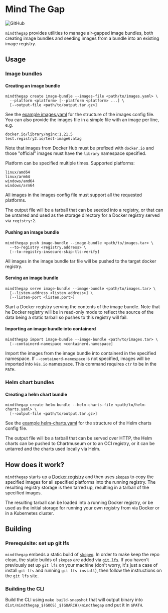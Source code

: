 <!--
 Copyright 2021 D2iQ, Inc. All rights reserved.
 SPDX-License-Identifier: Apache-2.0
-->

# Mind The Gap

![GitHub](https://img.shields.io/github/license/mesosphere/mindthegap?style=flat-square)

`mindthegap` provides utilities to manage air-gapped image bundles, both
creating image bundles and seeding images from a bundle into an existing
image registry.

## Usage

### Image bundles

#### Creating an image bundle

```shell
mindthegap create image-bundle --images-file <path/to/images.yaml> \
  --platform <platform> [--platform <platform> ...] \
  [--output-file <path/to/output.tar.gz>]
```

See the [example images.yaml](images-example.yaml) for the structure of the
images config file. You can also provide the images file in a simple file with
an image per line, e.g.

```plain
docker.io/library/nginx:1.21.5
test.registry2.io/test-image6:atag
```

Note that images from Docker Hub must be prefixed with `docker.io` and those "official" images
must have the `library` namespace specified.

Platform can be specified multiple times. Supported platforms:

```plain
linux/amd64
linux/arm64
windows/amd64
windows/arm64
```

All images in the images config file must support all the requested platforms.

The output file will be a tarball that can be seeded into a registry,
or that can be untarred and used as the storage directory for a Docker registry
served via `registry:2`.

#### Pushing an image bundle

```shell
mindthegap push image-bundle --image-bundle <path/to/images.tar> \
  --to-registry <registry.address> \
  [--to-registry-insecure-skip-tls-verify]
```

All images in the image bundle tar file will be pushed to the target docker registry.

#### Serving an image bundle

```shell
mindthegap serve image-bundle --image-bundle <path/to/images.tar> \
  [--listen-address <listen.address>] \
  [--listen-port <listen.port>]
```

Start a Docker registry serving the contents of the image bundle. Note that he Docker registry will
be in read-only mode to reflect the source of the data being a static tarball so pushes to this
registry will fail.

#### Importing an image bundle into containerd

```shell
mindthegap import image-bundle --image-bundle <path/to/images.tar> \
  [--containerd-namespace <containerd.namespace]
```

Import the images from the image bundle into containerd in the specified namespace. If
`--containerd-namespace` is not specified, images will be imported into `k8s.io` namespace. This
command requires `ctr` to be in the `PATH`.

### Helm chart bundles

#### Creating a helm chart bundle

```shell
mindthegap create helm-bundle --helm-charts-file <path/to/helm-charts.yaml> \
  [--output-file <path/to/output.tar.gz>]
```

See the [example helm-charts.yaml](helm-example.yaml) for the structure of the
Helm charts config file.

The output file will be a tarball that can be served over HTTP, the Helm charts
can be pushed to Chartmuseum or to an OCI registry, or it can be untarred and
the charts used locally via Helm.

## How does it work?

`mindthegap` starts up a [Docker registry](https://docs.docker.com/registry/)
and then uses [`skopeo`](https://github.com/containers/skopeo) to copy the
specified images for all specified platforms into the running registry. The
resulting registry storage is then tarred up, resulting in a tarball of the
specified images.

The resulting tarball can be loaded into a running Docker registry, or
be used as the initial storage for running your own registry from via Docker
or in a Kubernetes cluster.

## Building

### Prerequisite: set up git lfs

`mindthegap` embeds a static build of [`skopeo`](https://github.com/containers/skopeo). In order to
make keep the repo clean, the static builds of `skopeo` are added via
[`git lfs`](https://git-lfs.github.com/). If you haven't previously set up `git lfs` on your machine
(don't worry, it's just a case of install `git-lfs` and running `git lfs install`), then follow the
instructions on the `git lfs` site.

### Building the CLI

Build the CLI using `make build-snapshot` that will output binary into
`dist/mindthegap_$(GOOS)_$(GOARCH)/mindthegap` and put it in `$PATH`.
